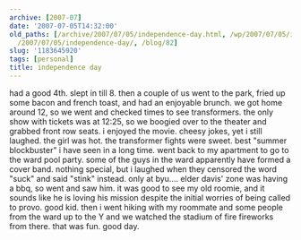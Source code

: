 ```yaml
---
archive: [2007-07]
date: '2007-07-05T14:32:00'
old_paths: [/archive/2007/07/05/independence-day.html, /wp/2007/07/05/independence-day/,
  /2007/07/05/independence-day/, /blog/82]
slug: '1183645920'
tags: [personal]
title: independence day
---
```


had a good 4th. slept in till 8. then a couple of us went to the park,
fried up some bacon and french toast, and had an enjoyable brunch. we got
home around 12, so we went and checked times to see transformers. the only
show with tickets was at 12:25, so we boogied over to the theater and
grabbed front row seats. i enjoyed the movie. cheesy jokes, yet i still
laughed. the girl was hot. the transformer fights were sweet. best "summer
blockbuster" i have seen in a long time. went back to my apartment to go
to the ward pool party. some of the guys in the ward apparently have
formed a cover band. nothing special, but i laughed when they censored the
word "suck" and said "stink" instead. only at byu.... elder davis' zone
was having a bbq, so went and saw him. it was good to see my old roomie,
and it sounds like he is loving his mission despite the initial worries of
being called to provo. good kid. then i went hiking with my roommate and
some people from the ward up to the Y and we watched the stadium of fire
fireworks from there. that was fun. good day.

